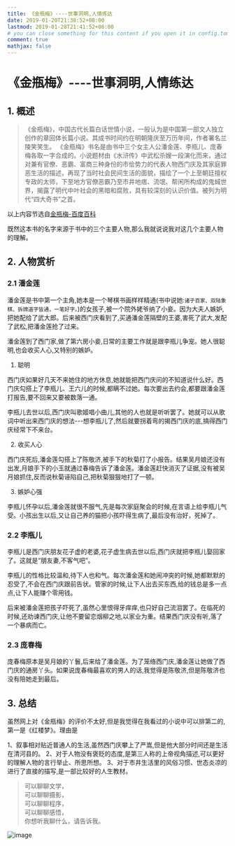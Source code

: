 ```yaml
---
title: 《金瓶梅》----世事洞明,人情练达
date: 2019-01-20T21:38:52+08:00
lastmod: 2019-01-28T21:41:52+08:00
# you can close something for this content if you open it in config.toml.
comment: true
mathjax: false
---
```



# 《金瓶梅》----世事洞明,人情练达

## 1. 概述

>《金瓶梅》，中国古代长篇白话世情小说，一般认为是中国第一部文人独立创作的章回体长篇小说。其成书时间约在明朝隆庆至万历年间，作者署名兰陵笑笑生。
>《金瓶梅》书名是由书中三个女主人公潘金莲、李瓶儿、庞春梅各取一字合成的。小说题材由《水浒传》中武松杀嫂一段演化而来，通过对兼有官僚、恶霸、富商三种身份的市侩势力的代表人物西门庆及其家庭罪恶生活的描述，再现了当时社会民间生活的面貌，描绘了一个上至朝廷擅权专政的太师，下至地方官僚恶霸乃至市井地痞、流氓、帮闲所构成的鬼蜮世界，揭露了明代中叶社会的黑暗和腐败，具有较深刻的认识价值。被列为明代“四大奇书”之首。

以上内容节选自[金瓶梅-百度百科](https://baike.baidu.com/item/%E9%87%91%E7%93%B6%E6%A2%85/3938665?fr=aladdin)

既然这本书的名字来源于书中的三个主要人物,那么我就说说我对这几个主要人物的理解。

## 2. 人物赏析

### 2.1 潘金莲

潘金莲是书中第一个主角,她本是一个琴棋书画样样精通(书中说她:`诸子百家、双陆象棋、拆牌道字皆通，一笔好字。`)的女孩子,被一个院外姥爷纳了小妾。因为大夫人嫉妒,把她配给了武大郎。后来被西门庆看到了,买通潘金莲隔壁的王婆,害死了武大,发配了武松,把潘金莲抢了过来。

潘金莲到了西门家,做了第六房小妾,日常的主要工作就是跟李瓶儿争宠。她人很聪明,也会收买人心,又特别的嫉妒。

1. 聪明

西门庆如果好几天不来她住的地方休息,她就能把西门庆问的不知道说什么好。西门庆勾搭上了李瓶儿、王六儿的时候,都瞒不过她。每次要出去约会,都要跟潘金莲打报告,要不回来又要被数落一通。

李瓶儿去世以后,西门庆叫歌姬唱小曲儿,其他的人也就是听听罢了。她就可以从歌词中听出来西门庆的想法---想李瓶儿了,然后就要拐着弯的揭西门庆的底,搞得西门庆经常下不来台。

2. 收买人心

西门庆死后,潘金莲勾搭上了陈敬济,被手下的秋菊打了小报告。结果吴月娘还没有出发,月娘手下的小玉就通过春梅告诉了潘金莲。潘金莲赶快消灭了证据,没有被吴月娘抓住,反而说秋菊诬陷自己,把秋菊狠狠地打了一顿。

3. 嫉妒心强

李瓶儿怀孕以后,潘金莲就很不服气,先是每次家庭聚会的时候,在言语上给李瓶儿气受。小孩出生以后,又让自己养的猫把小孩吓得生病了,最后没有治好，死掉了。

### 2.2 李瓶儿

李瓶儿是西门庆朋友花子虚的老婆,花子虚生病去世以后,西门庆就把李瓶儿娶回家了。这就是“朋友妻,不客气吧”。

李瓶儿的性格比较温和,待下人也和气。每次潘金莲和她闹冲突的时候,她都默默的忍受了,不会在西门庆跟前告状。管家的时候,让下人出去买东西,给的钱总是多一点点,让下人能赚个零用钱。

后来被潘金莲把孩子吓死了,虽然心里恨得牙痒痒,也只好自己流泪罢了。在临死的时候,还劝谏西门庆,让他不要留恋烟柳之地,以家业为重。结果西门庆没有听,落了一个暴病而亡。

### 2.3 庞春梅

庞春梅原本是吴月娘的丫鬟,后来给了潘金莲。为了笼络西门庆,潘金莲让她做了西门庆的通房丫头。如果说庞春梅最喜欢的男人的话,我觉得是陈敬济,但是陈敬济也没有陪她走到最后。

## 3. 总结

虽然网上对《金瓶梅》的评价不太好,但是我觉得在我看过的小说中可以排第二的,第一是《红楼梦》。理由是

1、叙事相对贴近普通人的生活,虽然西门庆攀上了严嵩,但是他大部分时间还是生活在清河县的。
2、对于人物没有褒贬的态度,是第三人称的上帝视角描述,可以更好的理解人物的言行举止、所思所想。
3、对于市井生活里的风俗习惯、世态炎凉的进行了直接的描写,是一部比较好的人生教材。


> 可以聊聊文学，   
> 可以聊聊摄影，   
> 可以聊聊程序，   
> 可以聊聊感悟，   
> 你想听我聊什么，请告诉我。

![image](https://mmbiz.qpic.cn/mmbiz_jpg/IDHaWiaS8DJpDWaY4ZNTpQR4riciaVTEqPkpwGNwbmUxHUjv8licNxNlD9IEia7rCb8KYibdRWCiamYGRfetNW1CyqWTQ/0?wx_fmt=jpeg)